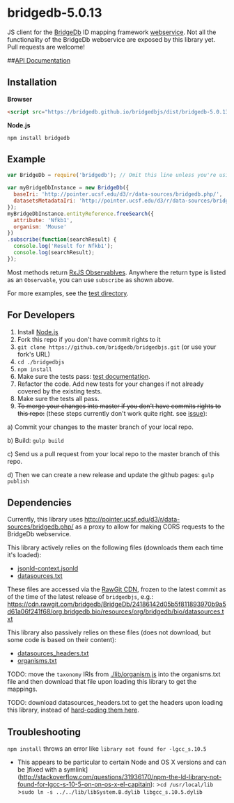 bridgedb-5.0.13
===================

JS client for the [BridgeDb](http://bridgedb.org) ID mapping framework [webservice](http://bridgedb.org/wiki/BridgeWebservice/).
Not all the functionality of the BridgeDb webservice are exposed by this library yet. Pull requests are welcome!

##[API Documentation](https://bridgedb.github.io/bridgedbjs/docs/)

## Installation

**Browser**
```html
<script src="https://bridgedb.github.io/bridgedbjs/dist/bridgedb-5.0.13.min.js"></script>
```

**Node.js**
```
npm install bridgedb
```

## Example
```js
var BridgeDb = require('bridgedb'); // Omit this line unless you're using Node.js

var myBridgeDbInstance = new BridgeDb({
  baseIri: 'http://pointer.ucsf.edu/d3/r/data-sources/bridgedb.php/',
  datasetsMetadataIri: 'http://pointer.ucsf.edu/d3/r/data-sources/bridgedb-datasources.php'
});
myBridgeDbInstance.entityReference.freeSearch({
  attribute: 'Nfkb1',
  organism: 'Mouse'
})
.subscribe(function(searchResult) {
  console.log('Result for Nfkb1');
  console.log(searchResult);
});
```

Most methods return [RxJS Observablves](https://github.com/Reactive-Extensions/RxJS). Anywhere the return type is listed as an `Observable`, you can use ```subscribe``` as shown above.

For more examples, see the [test directory](https://github.com/bridgedb/bridgedbjs/tree/master/test).

## For Developers

1. Install [Node.js](https://nodejs.org/)
2. Fork this repo if you don't have commit rights to it
3. `git clone https://github.com/bridgedb/bridgedbjs.git` (or use your fork's URL)
4. `cd ./bridgedbjs`
5. `npm install`
6. Make sure the tests pass: [test documentation](./test/README.md).
7. Refactor the code. Add new tests for your changes if not already covered by the existing tests.
8. Make sure the tests all pass.
9. ~~To merge your changes into master if you don't have commits rights to this repo:~~ (these steps currently don't work quite right. see [issue](https://github.com/bridgedb/bridgedbjs/issues/3)):

  a) Commit your changes to the master branch of your local repo.

  b) Build:
    ```
    gulp build
    ```

  c) Send us a pull request from your local repo to the master branch of this repo.

  d) Then we can create a new release and update the github pages:
    ```
    gulp publish
    ```

## Dependencies

Currently, this library uses http://pointer.ucsf.edu/d3/r/data-sources/bridgedb.php/ as a proxy to allow for making CORS requests to the BridgeDb webservice.

This library actively relies on the following files (downloads them each time it's loaded):

* [jsonld-context.jsonld](https://github.com/bridgedb/BridgeDb/blob/master/org.bridgedb.rdf/resources/jsonld-context.jsonld)
* [datasources.txt](https://github.com/bridgedb/BridgeDb/blob/master/org.bridgedb.bio/resources/org/bridgedb/bio/datasources.txt)

These files are accessed via the [RawGit CDN](http://rawgit.com/), frozen to the latest commit as of the time of the latest release of `bridgedbjs`, e.g.:
https://cdn.rawgit.com/bridgedb/BridgeDb/24186142d05b5f811893970b9a5d61a06f241f68/org.bridgedb.bio/resources/org/bridgedb/bio/datasources.txt

This library also passively relies on these files (does not download, but some code is based on their content):
* [datasources_headers.txt](https://github.com/bridgedb/BridgeDb/blob/master/org.bridgedb.bio/resources/org/bridgedb/bio/datasources_headers.txt)
* [organisms.txt](https://github.com/bridgedb/BridgeDb/blob/master/org.bridgedb.bio/resources/org/bridgedb/bio/organisms.txt)

TODO: move the `taxonomy` IRIs from [./lib/organism.js](https://github.com/bridgedb/bridgedbjs/blob/master/lib/organism.js#L35) into the organisms.txt file and then download that file upon loading this library to get the mappings.

TODO: download datasources_headers.txt to get the headers upon loading this library, instead of [hard-coding them here](https://github.com/bridgedb/bridgedbjs/blob/master/lib/dataset.js#L124).

## Troubleshooting
```npm install``` throws an error like ```library not found for -lgcc_s.10.5```
* This appears to be particular to certain Node and OS X versions and can be ]fixed with a symlink](http://stackoverflow.com/questions/31936170/npm-the-ld-library-not-found-for-lgcc-s-10-5-on-on-os-x-el-capitain): >```cd /usr/local/lib``` >```sudo ln -s ../../lib/libSystem.B.dylib libgcc_s.10.5.dylib```
